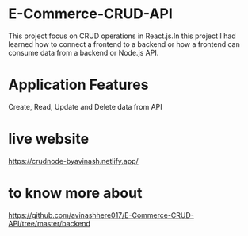 # E-Commerce-CRUD-API

This project focus on CRUD operations in React.js.In this project I had learned how to connect a frontend to a backend or how a frontend can consume data from a backend or Node.js API.

# Application Features
Create, Read, Update and Delete data from API

# live website 
https://crudnode-byavinash.netlify.app/

# to know more about 
https://github.com/avinashhere017/E-Commerce-CRUD-API/tree/master/backend
